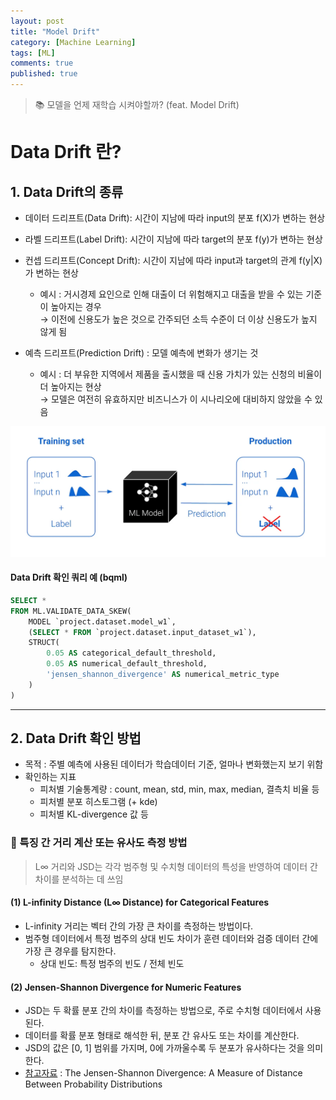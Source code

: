 ```yaml
---
layout: post
title: "Model Drift"
category: [Machine Learning] 
tags: [ML]
comments: true
published: true
---
```


> 📚 모델을 언제 재학습 시켜야할까? (feat. Model Drift)

# Data Drift 란?

## 1. Data Drift의 종류

- 데이터 드리프트(Data Drift): 시간이 지남에 따라 input의 분포 f(X)가 변하는 현상
- 라벨 드리프트(Label Drift): 시간이 지남에 따라 target의 분포 f(y)가 변하는 현상
- 컨셉 드리프트(Concept Drift): 시간이 지남에 따라 input과 target의 관계 f(y\|X)가 변하는 현상
    - 예시 : 거시경제 요인으로 인해 대출이 더 위험해지고 대출을 받을 수 있는 기준이 높아지는 경우 <br> → 이전에 신용도가 높은 것으로 간주되던 소득 수준이 더 이상 신용도가 높지 않게 됨

- 예측 드리프트(Prediction Drift) : 모델 예측에 변화가 생기는 것
    - 예시 : 더 부유한 지역에서 제품을 출시했을 때 신용 가치가 있는 신청의 비율이 더 높아지는 현상 <br> → 모델은 여전히 유효하지만 비즈니스가 이 시나리오에 대비하지 않았을 수 있음

![model-drift](/images/model_drift.png)

#### Data Drift 확인 쿼리 예 (bqml)

```sql
SELECT *
FROM ML.VALIDATE_DATA_SKEW(
    MODEL `project.dataset.model_w1`,
    (SELECT * FROM `project.dataset.input_dataset_w1`),
    STRUCT(
        0.05 AS categorical_default_threshold,
        0.05 AS numerical_default_threshold,
        'jensen_shannon_divergence' AS numerical_metric_type
    )
)
```
---

## 2. Data Drift 확인 방법

- 목적 : 주별 예측에 사용된 데이터가 학습데이터 기준, 얼마나 변화했는지 보기 위함
- 확인하는 지표
    - 피처별 기술통계량 : count, mean, std, min, max, median, 결측치 비율 등
    - 피처별 분포 히스토그램 (+ kde)
    - 피처별 KL-divergence 값 등

### 🧐 특징 간 거리 계산 또는 유사도 측정 방법 <br>
> L∞ 거리와 JSD는 각각 범주형 및 수치형 데이터의 특성을 반영하여 데이터 간 차이를 분석하는 데 쓰임

#### (1) L-infinity Distance (L∞ Distance) for Categorical Features
- L-infinity 거리는 벡터 간의 가장 큰 차이를 측정하는 방법이다.
- 범주형 데이터에서 특정 범주의 상대 빈도 차이가 훈련 데이터와 검증 데이터 간에 가장 큰 경우를 탐지한다.
    - 상대 빈도: 특정 범주의 빈도 / 전체 빈도

#### (2) Jensen-Shannon Divergence for Numeric Features
- JSD는 두 확률 분포 간의 차이를 측정하는 방법으로, 주로 수치형 데이터에서 사용된다.
- 데이터를 확률 분포 형태로 해석한 뒤, 분포 간 유사도 또는 차이를 계산한다.
- JSD의 값은 [0, 1] 범위를 가지며, 0에 가까울수록 두 분포가 유사하다는 것을 의미한다.
- [참고자료](https://itsudit.medium.com/the-jensen-shannon-divergence-a-measure-of-distance-between-probability-distributions-23b2b1146550) : The Jensen-Shannon Divergence: A Measure of Distance Between Probability Distributions